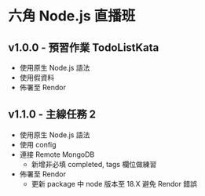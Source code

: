# 六角 Node.js 直播班 
## v1.0.0 - 預習作業 TodoListKata
- 使用原生 Node.js 語法
- 使用假資料
- 佈署至 Rendor

## v1.1.0 - 主線任務 2
- 使用原生 Node.js 語法
- 使用 config  
- 連接 Remote MongoDB
  - 新增非必填 completed, tags 欄位做練習 
- 佈署至 Rendor
  - 更新 package 中 node 版本至 18.X 避免 Rendor 錯誤
